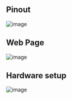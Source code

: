 ## Pinout
![image](https://github.com/user-attachments/assets/66f6ca7b-54e6-4304-ad09-fa3f67c43390)

## Web Page 
![image](https://github.com/user-attachments/assets/38ee1f32-0cea-43a9-a815-221f975be028)

## Hardware setup
![image](https://github.com/user-attachments/assets/bf837209-11a3-4e19-bbee-c00ecceae442)
